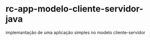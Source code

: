 # rc-app-modelo-cliente-servidor-java

implemantação de uma aplicação simples no modelo cliente-servidor
